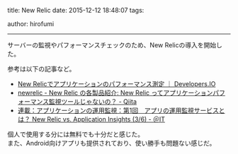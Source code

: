 title: New Relic
date: 2015-12-12 18:48:07
tags:

author: hirofumi

---
サーバーの監視やパフォーマンスチェックのため、New Relicの導入を開始した。

参考は以下の記事など。

-   [New Relicでアプリケーションのパフォーマンス測定 ｜ Developers.IO](http://dev.classmethod.jp/tool/newrelic/)
-   [newrelic - New Relic の各製品紹介: New Relic ってアプリケーションパフォーマンス監視ツールじゃないの？ - Qiita](http://qiita.com/kumatronik/items/e2e09bd3708b00442d9b)
-   [連載：アプリケーションの運用監視：第1回　アプリの運用監視サービスとは？ New Relic vs. Application Insights (3/6) - ＠IT](http://www.atmarkit.co.jp/ait/articles/1410/06/news145_3.html)

個人で使用する分には無料でも十分だと感じた。  
また、Android向けアプリも提供されており、使い勝手も問題ない感じだ。